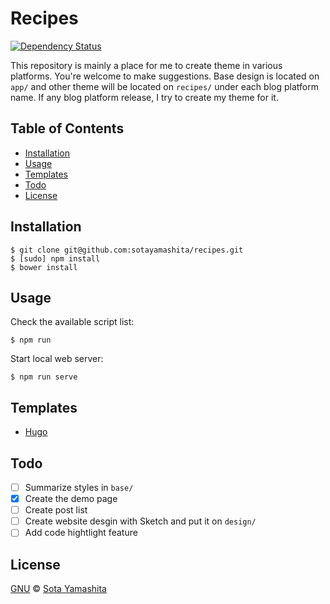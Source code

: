 Recipes
======

[![Dependency Status](https://gemnasium.com/sotayamashita/recipes.svg)](https://gemnasium.com/sotayamashita/recipes)

This repository is mainly a place for me to create theme in various platforms. You're welcome to make suggestions. Base design is located on `app/` and other theme will be located on `recipes/` under each blog platform name. If any blog platform release, I try to create my theme for it.

## Table of Contents

- [Installation](#installation)
- [Usage](#usage)
- [Templates](#templates)
- [Todo](#todo)
- [License](#license) 

## Installation

    $ git clone git@github.com:sotayamashita/recipes.git
    $ [sudo] npm install
    $ bower install

## Usage

Check the available script list:

    $ npm run

Start local web server:

    $ npm run serve

## Templates

- [Hugo](https://github.com/sotayamashita/recipes/tree/master/recipes/hugo)

## Todo

- [ ] Summarize styles in `base/`
- [x] Create the demo page
- [ ] Create post list
- [ ] Create website desgin with Sketch and put it on `design/`
- [ ] Add code hightlight feature

## License

[GNU](https://github.com/sotayamashita/stuff/blob/master/LICENSE.md) © [Sota Yamashita](https://github.com/sotayamashita)
